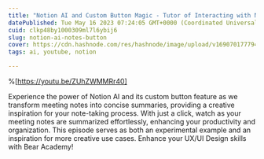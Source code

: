 ```yaml
---
title: "Notion AI and Custom Button Magic - Tutor of Interacting with Notes"
datePublished: Tue May 16 2023 07:24:05 GMT+0000 (Coordinated Universal Time)
cuid: clkp48by1000309ml7l6ybij6
slug: notion-ai-notes-button
cover: https://cdn.hashnode.com/res/hashnode/image/upload/v1690701777940/24651175-ec4c-48e5-aa4e-5db8e14e028f.png
tags: ai, youtube, notion

---
```


%[https://youtu.be/ZUhZWMMRr40] 

Experience the power of Notion AI and its custom button feature as we transform meeting notes into concise summaries, providing a creative inspiration for your note-taking process. With just a click, watch as your meeting notes are summarized effortlessly, enhancing your productivity and organization. This episode serves as both an experimental example and an inspiration for more creative use cases. Enhance your UX/UI Design skills with Bear Academy!